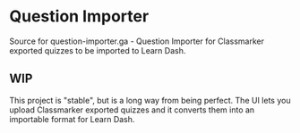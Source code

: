 # Question Importer
Source for question-importer.ga - Question Importer for Classmarker exported quizzes to be imported to Learn Dash.

## WIP
This project is "stable", but is a long way from being perfect. The UI lets you upload Classmarker exported quizzes and it converts them into an importable format for Learn Dash.
